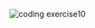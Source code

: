 ![coding exercise10](https://github.com/user-attachments/assets/08f86625-4c67-402a-8a31-9f7b0e5080d4)

